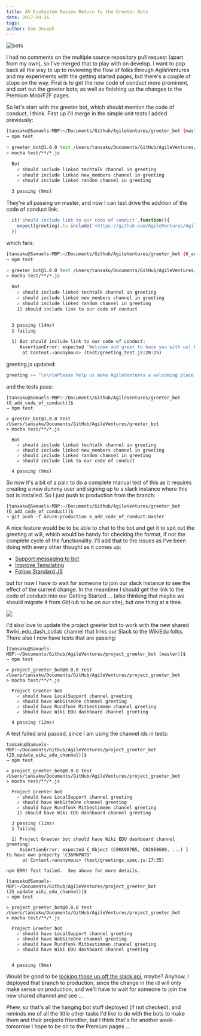 ```yaml
---
title: AV EcoSystem Review Return to the Greeter Bots
date: 2017-09-26
tags: 
author: Sam Joseph
---
```


![bots](../images/bots2.jpg)

I had no comments on the multiple source repository pull request (apart from my own), so I've merged that to play with on develop.  I want to pop back all the way to up to reviewing the flow of folks through AgileVentures and my experiments with the getting started pages, but there's a couple of stops on the way.   First is to get the new code of conduct more prominent, and sort out the greeter bots; as well as finishing up the changes to the Premium Mob/F2F pages.

So let's start with the greeter bot, which should mention the code of conduct, I think.  First up I'll merge in the simple unit tests I added previously:

```sh
[tansaku@Samuels-MBP:~/Documents/Github/AgileVentures/greeter_bot (master)]$ 
→ npm test

> greeter_bot@1.0.0 test /Users/tansaku/Documents/GitHub/AgileVentures/greeter_bot
> mocha test/**/*.js

  Bot
    ✓ should include linked techtalk channel in greeting
    ✓ should include linked new_members channel in greeting
    ✓ should include linked random channel in greeting

  3 passing (9ms)
```

They're all passing on master, and now I can test drive the addition of the code of conduct link:

```js
  it('should include link to our code of conduct',function(){
    expect(greeting).to.include('<https://github.com/AgileVentures/AgileVentures/blob/master/CODE_OF_CONDUCT.md|code of conduct>')
  })
```

which fails:

```sh
[tansaku@Samuels-MBP:~/Documents/Github/AgileVentures/greeter_bot (6_add_code_of_conduct)]$ 
→ npm test

> greeter_bot@1.0.0 test /Users/tansaku/Documents/GitHub/AgileVentures/greeter_bot
> mocha test/**/*.js

  Bot
    ✓ should include linked techtalk channel in greeting
    ✓ should include linked new_members channel in greeting
    ✓ should include linked random channel in greeting
    1) should include link to our code of conduct


  3 passing (14ms)
  1 failing

  1) Bot should include link to our code of conduct:
     AssertionError: expected 'Welcome and great to have you with us! Please do introduce yourself in <#C02G8J689|new_members> (if you haven\'t already), and if you have any general technical thoughts/issues/questions please ask in <#C02AA0ARR|techtalk> - <#C0285CSUH|random> is for everything else :slightly_smiling_face:\n\n\nbtw, are you interested in React, Elixir or RSpec?  We\'re offering a <https://www.agileventures.org/premium-mob-offer|free Premium mob programming session> to anyone who likes us on facebook.com/agileventures or follows us on twitter.com/agileventures ...' to include '<https://github.com/AgileVentures/AgileVentures/blob/master/CODE_OF_CONDUCT.md|code of conduct>'
      at Context.<anonymous> (test/greeting_test.js:20:25)

```

greeting.js updated:

```js
greeting += "\n\n\nPlease help us make AgileVentures a welcoming place by following our <https://github.com/AgileVentures/AgileVentures/blob/master/CODE_OF_CONDUCT.md|code of conduct>"
```

and the tests pass:

```
[tansaku@Samuels-MBP:~/Documents/Github/AgileVentures/greeter_bot (6_add_code_of_conduct)]$ 
→ npm test

> greeter_bot@1.0.0 test /Users/tansaku/Documents/GitHub/AgileVentures/greeter_bot
> mocha test/**/*.js

  Bot
    ✓ should include linked techtalk channel in greeting
    ✓ should include linked new_members channel in greeting
    ✓ should include linked random channel in greeting
    ✓ should include link to our code of conduct

  4 passing (9ms)
```

So now it's a bit of a pain to do a complete manual test of this as it requires creating a new dummy user and signing up to a slack instance where this bot is installed.  So I just push to production from the branch:

```
[tansaku@Samuels-MBP:~/Documents/Github/AgileVentures/greeter_bot (6_add_code_of_conduct)]$ 
→ git push -f azure-production 6_add_code_of_conduct:master
```

A nice feature would be to be able to chat to the bot and get it to spit out the greeting at will, which would be handy for checking the format, if not the complete cycle of the functionality.  I'll add that to the issues as I've been doing with every other thought as it comes up:

* [Support messaging to bot](https://github.com/AgileVentures/greeter_bot/issues/17)
* [Improve Templating](https://github.com/AgileVentures/greeter_bot/issues/16)
* [Follow Standard JS](https://github.com/AgileVentures/greeter_bot/issues/15)

but for now I have to wait for someone to join our slack instance to see the effect of the current change.  In the meantime I should get the link to the code of conduct into our Getting Started ... (also thinking that maybe we should migrate it from GitHub to be on our site), but one thing at a time.

![](https://dl.dropboxusercontent.com/s/49uuoke3uap9kpp/Screenshot%202017-09-26%2009.59.43.png?dl=1)

I'd also love to update the project greeter bot to work with the new shared #wiki_edu_dash_collab channel that links our Slack to the WikiEdu folks.  There also I now have tests that are passing:

```
[tansaku@Samuels-MBP:~/Documents/Github/AgileVentures/project_greeter_bot (master)]$ 
→ npm test

> project_greeter_bot@0.0.0 test /Users/tansaku/Documents/GitHub/AgileVentures/project_greeter_bot
> mocha test/**/*.js

  Project Greeter bot
    ✓ should have LocalSupport channel greeting
    ✓ should have WebSiteOne channel greeting
    ✓ should have Rundfunk Mitbestimmen channel greeting
    ✓ should have Wiki EDU dashboard channel greeting

  4 passing (12ms)

```

A test failed and passed, since I am using the channel ids in tests:

```
tansaku@Samuels-MBP:~/Documents/Github/AgileVentures/project_greeter_bot (25_update_wiki_edu_channel)]$ 
→ npm test

> project_greeter_bot@0.0.0 test /Users/tansaku/Documents/GitHub/AgileVentures/project_greeter_bot
> mocha test/**/*.js

  Project Greeter bot
    ✓ should have LocalSupport channel greeting
    ✓ should have WebSiteOne channel greeting
    ✓ should have Rundfunk Mitbestimmen channel greeting
    1) should have Wiki EDU dashboard channel greeting

  3 passing (11ms)
  1 failing

  1) Project Greeter bot should have Wiki EDU dashboard channel greeting:
     AssertionError: expected { Object (C0KK907B5, C029E8G80, ...) } to have own property 'C36MNPWTD'
      at Context.<anonymous> (test/greetings_spec.js:17:35)

npm ERR! Test failed.  See above for more details.

[tansaku@Samuels-MBP:~/Documents/Github/AgileVentures/project_greeter_bot (25_update_wiki_edu_channel)]$ 
→ npm test

> project_greeter_bot@0.0.0 test /Users/tansaku/Documents/GitHub/AgileVentures/project_greeter_bot
> mocha test/**/*.js

  Project Greeter bot
    ✓ should have LocalSupport channel greeting
    ✓ should have WebSiteOne channel greeting
    ✓ should have Rundfunk Mitbestimmen channel greeting
    ✓ should have Wiki EDU dashboard channel greeting


  4 passing (9ms)

```

Would be good to be [looking those up off the slack api](https://github.com/AgileVentures/project_greeter_bot/issues/27), maybe?  Anyhow, I deployed that branch to production, since the change in the id will only make sense on production, and we'll have to wait for someone to join the new shared channel and see ...

Phew, so that's all the hanging bot stuff deployed (if not checked), and reminds me of all the little other tasks I'd like to do with the bots to make them and their projects friendlier, but I think that's for another week - tomorrow I hope to be on to the Premium pages ...
